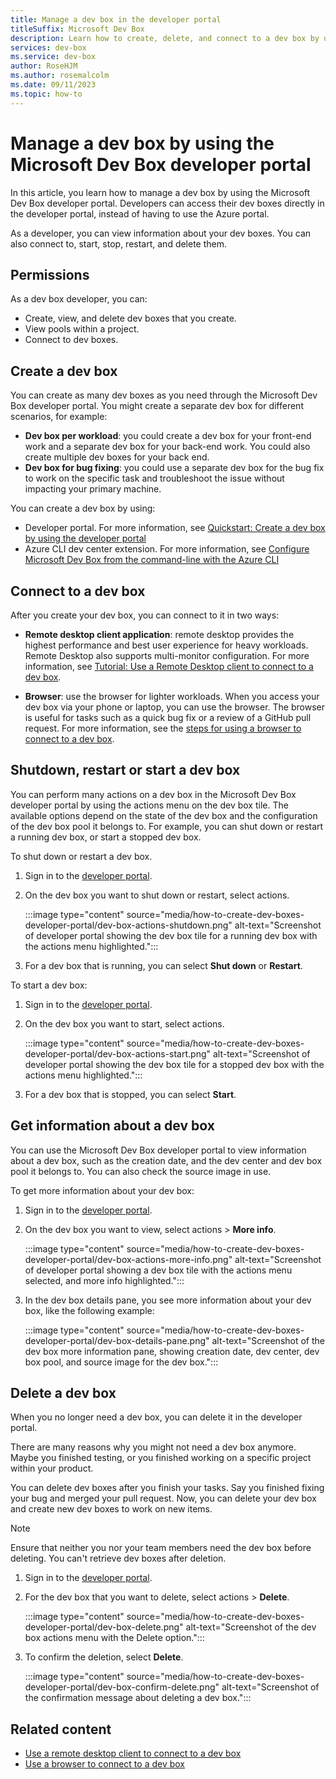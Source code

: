 ```yaml
---
title: Manage a dev box in the developer portal
titleSuffix: Microsoft Dev Box
description: Learn how to create, delete, and connect to a dev box by using the Microsoft Dev Box developer portal.
services: dev-box
ms.service: dev-box
author: RoseHJM
ms.author: rosemalcolm
ms.date: 09/11/2023
ms.topic: how-to
---
```


# Manage a dev box by using the Microsoft Dev Box developer portal

In this article, you learn how to manage a dev box by using the Microsoft Dev Box developer portal. Developers can access their dev boxes directly in the developer portal, instead of having to use the Azure portal.

As a developer, you can view information about your dev boxes. You can also connect to, start, stop, restart, and delete them.

## Permissions

As a dev box developer, you can:

- Create, view, and delete dev boxes that you create.
- View pools within a project.
- Connect to dev boxes.

## Create a dev box

You can create as many dev boxes as you need through the Microsoft Dev Box developer portal. You might create a separate dev box for different scenarios, for example:

- **Dev box per workload**: you could create a dev box for your front-end work and a separate dev box for your back-end work. You could also create multiple dev boxes for your back end.
- **Dev box for bug fixing**: you could use a separate dev box for the bug fix to work on the specific task and troubleshoot the issue without impacting your primary machine.

You can create a dev box by using:

- Developer portal. For more information, see [Quickstart: Create a dev box by using the developer portal](quickstart-create-dev-box.md)
- Azure CLI dev center extension. For more information, see [Configure Microsoft Dev Box from the command-line with the Azure CLI](how-to-install-dev-box-cli.md)

## Connect to a dev box

After you create your dev box, you can connect to it in two ways:

- **Remote desktop client application**: remote desktop provides the highest performance and best user experience for heavy workloads. Remote Desktop also supports multi-monitor configuration. For more information, see [Tutorial: Use a Remote Desktop client to connect to a dev box](./tutorial-connect-to-dev-box-with-remote-desktop-app.md).

- **Browser**: use the browser for lighter workloads. When you access your dev box via your phone or laptop, you can use the browser. The browser is useful for tasks such as a quick bug fix or a review of a GitHub pull request. For more information, see the [steps for using a browser to connect to a dev box](./quickstart-create-dev-box.md#connect-to-a-dev-box).

## Shutdown, restart or start a dev box

You can perform many actions on a dev box in the Microsoft Dev Box developer portal by using the actions menu on the dev box tile. The available options depend on the state of the dev box and the configuration of the dev box pool it belongs to. For example, you can shut down or restart a running dev box, or start a stopped dev box.

To shut down or restart a dev box.

1. Sign in to the [developer portal](https://aka.ms/devbox-portal).
1. On the dev box you want to shut down or restart, select actions.
 
   :::image type="content" source="media/how-to-create-dev-boxes-developer-portal/dev-box-actions-shutdown.png" alt-text="Screenshot of developer portal showing the dev box tile for a running dev box with the actions menu highlighted."::: 

1. For a dev box that is running, you can select **Shut down** or **Restart**.

To start a dev box:

1. Sign in to the [developer portal](https://aka.ms/devbox-portal).
1. On the dev box you want to start, select actions.
 
   :::image type="content" source="media/how-to-create-dev-boxes-developer-portal/dev-box-actions-start.png" alt-text="Screenshot of developer portal showing the dev box tile for a stopped dev box with the actions menu highlighted."::: 

1. For a dev box that is stopped, you can select **Start**.

## Get information about a dev box

You can use the Microsoft Dev Box developer portal to view information about a dev box, such as the creation date, and the dev center and dev box pool it belongs to. You can also check the source image in use.

To get more information about your dev box:

1. Sign in to the [developer portal](https://aka.ms/devbox-portal).
1. On the dev box you want to view, select actions > **More info**.
 
   :::image type="content" source="media/how-to-create-dev-boxes-developer-portal/dev-box-actions-more-info.png" alt-text="Screenshot of developer portal showing a dev box tile with the actions menu selected, and more info highlighted.":::

1. In the dev box details pane, you see more information about your dev box, like the following example:
 
   :::image type="content" source="media/how-to-create-dev-boxes-developer-portal/dev-box-details-pane.png" alt-text="Screenshot of the dev box more information pane, showing creation date, dev center, dev box pool, and source image for the dev box.":::

## Delete a dev box

When you no longer need a dev box, you can delete it in the developer portal.

There are many reasons why you might not need a dev box anymore. Maybe you finished testing, or you finished working on a specific project within your product.

You can delete dev boxes after you finish your tasks. Say you finished fixing your bug and merged your pull request. Now, you can delete your dev box and create new dev boxes to work on new items.

> [!NOTE]
> Ensure that neither you nor your team members need the dev box before deleting. You can't retrieve dev boxes after deletion.

1. Sign in to the [developer portal](https://aka.ms/devbox-portal).

1. For the dev box that you want to delete, select actions > **Delete**.

   :::image type="content" source="media/how-to-create-dev-boxes-developer-portal/dev-box-delete.png" alt-text="Screenshot of the dev box actions menu with the Delete option.":::

1. To confirm the deletion, select **Delete**.

   :::image type="content" source="media/how-to-create-dev-boxes-developer-portal/dev-box-confirm-delete.png" alt-text="Screenshot of the confirmation message about deleting a dev box.":::

## Related content

- [Use a remote desktop client to connect to a dev box](./tutorial-connect-to-dev-box-with-remote-desktop-app.md)
- [Use a browser to connect to a dev box](./quickstart-create-dev-box.md#connect-to-a-dev-box)
